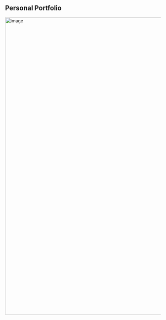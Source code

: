 ## Personal Portfolio


<img width="960" alt="image" src="https://github.com/user-attachments/assets/7ee09947-d25e-43e0-8c6e-727e729fba00">


